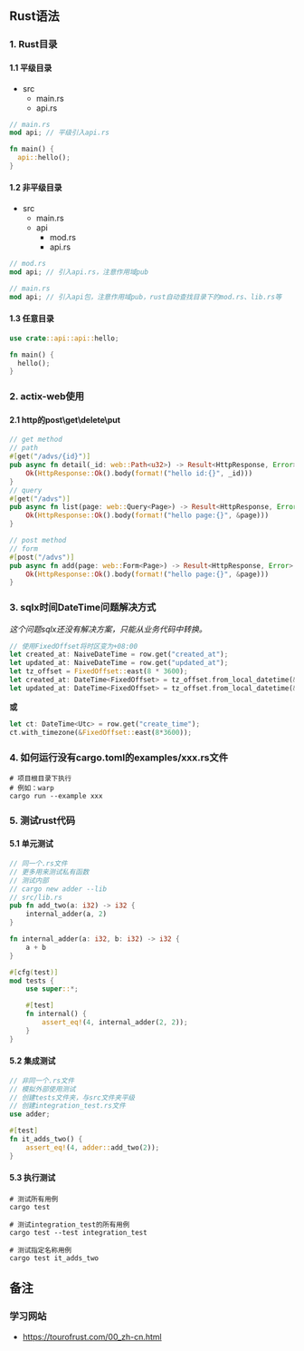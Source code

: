 ## Rust语法

### 1. Rust目录

#### 1.1 平级目录

- src
  - main.rs
  - api.rs

```rust
// main.rs
mod api; // 平级引入api.rs 

fn main() {
  api::hello();
}
```

#### 1.2 非平级目录

* src
  * main.rs
  * api
    * mod.rs
    * api.rs

```rust
// mod.rs
mod api; // 引入api.rs，注意作用域pub
```

```rust
// main.rs
mod api; // 引入api包，注意作用域pub，rust自动查找目录下的mod.rs、lib.rs等
```

#### 1.3 任意目录

```rust
use crate::api::api::hello;

fn main() {
  hello();
}
```

### 2. actix-web使用

#### 2.1 http的post\get\delete\put

```rust
// get method
// path
#[get("/advs/{id}")]
pub async fn detail(_id: web::Path<u32>) -> Result<HttpResponse, Error> {
    Ok(HttpResponse::Ok().body(format!("hello id:{}", _id)))
}
// query
#[get("/advs")]
pub async fn list(page: web::Query<Page>) -> Result<HttpResponse, Error> {
    Ok(HttpResponse::Ok().body(format!("hello page:{}", &page)))
}
```

```rust
// post method
// form
#[post("/advs")]
pub async fn add(page: web::Form<Page>) -> Result<HttpResponse, Error> {
    Ok(HttpResponse::Ok().body(format!("hello page:{}", &page)))
}
```

### 3. sqlx时间DateTime<Utc>问题解决方式

*这个问题sqlx还没有解决方案，只能从业务代码中转换。*

```rust
// 使用FixedOffset将时区变为+08:00
let created_at: NaiveDateTime = row.get("created_at");
let updated_at: NaiveDateTime = row.get("updated_at");
let tz_offset = FixedOffset::east(8 * 3600);
let created_at: DateTime<FixedOffset> = tz_offset.from_local_datetime(&created_at).unwrap();
let updated_at: DateTime<FixedOffset> = tz_offset.from_local_datetime(&updated_at).unwrap();
```

**或**

```rust
let ct: DateTime<Utc> = row.get("create_time");
ct.with_timezone(&FixedOffset::east(8*3600));
```

### 4. 如何运行没有cargo.toml的examples/xxx.rs文件

```shell
# 项目根目录下执行
# 例如：warp
cargo run --example xxx
```

### 5. 测试rust代码

#### 5.1 单元测试

```rust
// 同一个.rs文件
// 更多用来测试私有函数
// 测试内部
// cargo new adder --lib
// src/lib.rs
pub fn add_two(a: i32) -> i32 {
    internal_adder(a, 2)
}

fn internal_adder(a: i32, b: i32) -> i32 {
    a + b
}

#[cfg(test)]
mod tests {
    use super::*;

    #[test]
    fn internal() {
        assert_eq!(4, internal_adder(2, 2));
    }
}
```

#### 5.2 集成测试

```rust
// 非同一个.rs文件
// 模拟外部使用测试
// 创建tests文件夹，与src文件夹平级
// 创建integration_test.rs文件
use adder;

#[test]
fn it_adds_two() {
    assert_eq!(4, adder::add_two(2));
}
```

#### 5.3 执行测试

```shell
# 测试所有用例
cargo test

# 测试integration_test的所有用例
cargo test --test integration_test

# 测试指定名称用例
cargo test it_adds_two
```

## 备注

### 学习网站

- https://tourofrust.com/00_zh-cn.html
